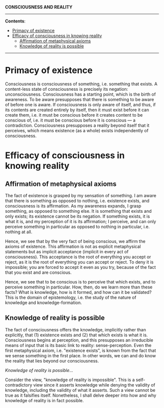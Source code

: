 **CONSCIOUSNESS AND REALITY**

---

**Contents**:

- [Primacy of existence](#primacy-of-existence)
- [Efficacy of consciousness in knowing reality](#efficacy-of-consciousness-in-knowing-reality)
  - [Affirmation of metaphysical axioms](#affirmation-of-metaphysical-axioms)
  - [Knowledge of reality is possible](#knowledge-of-reality-is-possible)

---

# Primacy of existence
Consciousness is consciousness of something, i.e. something that exists. A content-less state of consciousness is precisely its negation: unconsciousness. Consciousness has a starting point, which is the birth of awareness. To be aware presupposes that there is something to be aware of before one is aware. If consciousness is only aware of itself, and thus, if its contents are created entirely by itself, then it must exist before it can create them, i.e. it must be conscious before it creates content to be conscious of, i.e. it must be conscious before it is conscious — a contradiction. Consciousness presupposes a reality beyond itself that it perceives, which means existence (as a whole) exists independently of consciousness.

# Efficacy of consciousness in knowing reality
## Affirmation of metaphysical axioms
The fact of existence is grasped by my sensation of something. I am aware that there is something as opposed to nothing, i.e. existence exists, and consciousness is its affirmation. As my awareness expands, I grasp something, as opposed to something else. It is something that exists and only exists; its existence cannot be its negation. If something exists, it is what it is, and my perception of it is its affirmation; I perceive, and can only perceive something in particular as opposed to nothing in particular, i.e. nothing at all.

Hence, we see that by the very fact of being conscious, we affirm the axioms of existence. This affirmation is not as explicit metaphysical statements but as implicit acceptance (implicit in every act of consciousness). This acceptance is the root of everything you accept or reject, as it is the root of everything you can accept or reject. To deny it is impossible; you are forced to accept it even as you try, because of the fact that you exist and are conscious.

Hence, we see that to be conscious is to perceive that which exists, and to perceive something in particular. How, then, do we learn more than these facts? What is knowledge, how is it formed, and how can it be validated? This is the domain of epistemology, i.e. the study of the nature of knowledge and knowledge-formation.

## Knowledge of reality is possible
The fact of consciousness offers the knowledge, implicitly rather than explicitly, that (1) existence exists and (2) that which exists is what it is. Consciousness begins at perception, and this presupposes an irreducible means of input that is its basic link to reality: sense-perception. Even the first metaphysical axiom, i.e. "existence exists", is known from the fact that we sense something in the first place. In other words, we can and do know the reality that lies beyond our consciousness.

_Knowledge of reality is possible_...

Consider the view, "knowledge of reality is impossible". This is a self-contradictory view since it asserts knowledge while denying the validity of knowledge, including the validity of what it asserts. Such a view cannot be true as it falsifies itself. Nonetheless, I shall delve deeper into how and why knowledge of reality is in fact possible.